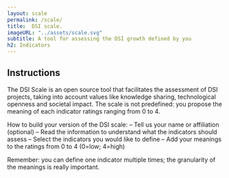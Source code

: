 ```yaml
---
layout: scale
permalink: /scale/
title:  DSI scale.
imageURL: "../assets/scale.svg"
subtitle: A tool for assessing the DSI growth defined by you 
h2: Indicators
---
```


## Instructions

The DSI Scale is an open source tool that facilitates the assessment of DSI projects, taking into account values like knowledge sharing, technological openness and societal impact.  The scale is not predefined: you propose the meaning of each indicator ratings ranging from 0 to 4.

How to build your version of the DSI scale:
– Tell us your name or affiliation (optional)
– Read the information to understand what the indicators should assess
– Select the indicators you would like to define
– Add your meanings to the ratings from 0 to 4 (0=low; 4=high)

Remember: you can define one indicator multiple times; the granularity of the meanings is really important.